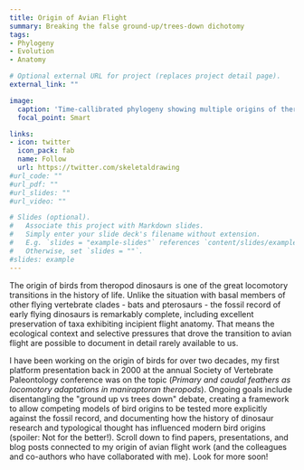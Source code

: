 ```yaml
---
title: Origin of Avian Flight
summary: Breaking the false ground-up/trees-down dichotomy
tags:
- Phylogeny
- Evolution
- Anatomy

# Optional external URL for project (replaces project detail page).
external_link: ""

image:
  caption: 'Time-callibrated phylogeny showing multiple origins of theropod aerial behavior, and a relatively late origin of avian flight'
  focal_point: Smart

links:
- icon: twitter
  icon_pack: fab
  name: Follow
  url: https://twitter.com/skeletaldrawing
#url_code: ""
#url_pdf: ""
#url_slides: ""
#url_video: ""

# Slides (optional).
#   Associate this project with Markdown slides.
#   Simply enter your slide deck's filename without extension.
#   E.g. `slides = "example-slides"` references `content/slides/example-slides.md`.
#   Otherwise, set `slides = ""`.
#slides: example
---
```


The origin of birds from theropod dinosaurs is one of the great locomotory transitions in the history of life. Unlike the situation with basal members of other flying vertebrate clades - bats and pterosaurs - the fossil record of early flying dinosaurs is remarkably complete, including excellent preservation of taxa exhibiting incipient flight anatomy. That means the ecological context and selective pressures that drove the transition to avian flight are possible to document in detail rarely available to us.


I have been working on the origin of birds for over two decades, my first platform presentation back in 2000 at the annual Society of Vertebrate Paleontology conference was on the topic (*Primary and caudal feathers as locomotory adaptations in maniraptoran theropods*). Ongoing goals include disentangling the "ground up vs trees down" debate, creating a framework to allow competing models of bird origins to be tested more explicitly against the fossil record, and documenting how the history of dinosaur research and typological thought has influenced modern bird origins (spoiler: Not for the better!). Scroll down to find papers, presentations, and blog posts connected to my origin of avian flight work (and the colleagues and co-authors who have collaborated with me). Look for more soon!

